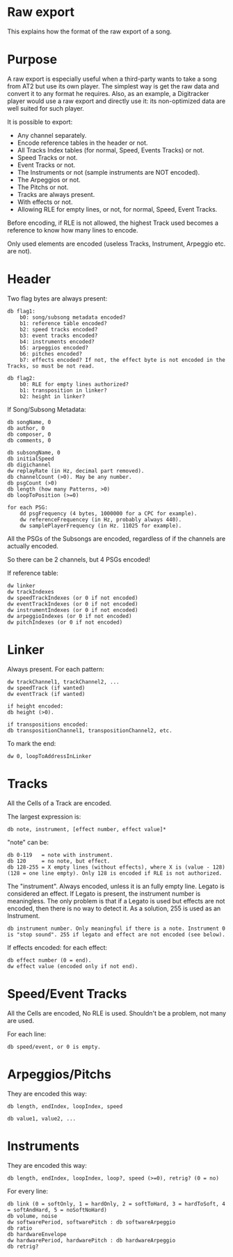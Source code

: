 # Raw export

This explains how the format of the raw export of a song.


# Purpose

A raw export is especially useful when a third-party wants to take a song from AT2 but use its own player. The simplest way is get the raw data and convert it to any format he requires. Also, as an example, a Digitracker player would use a raw export and directly use it: its non-optimized data are well suited for such player.

It is possible to export:

* Any channel separately.
* Encode reference tables in the header or not.
* All Tracks Index tables (for normal, Speed, Events Tracks) or not.
* Speed Tracks or not.
* Event Tracks or not.
* The Instruments or not (sample instruments are NOT encoded).
* The Arpeggios or not.
* The Pitchs or not.
* Tracks are always present.
* With effects or not.
* Allowing RLE for empty lines, or not, for normal, Speed, Event Tracks.



Before encoding, if RLE is not allowed, the highest Track used becomes a reference to know how many lines to encode.

Only used elements are encoded (useless Tracks, Instrument, Arpeggio etc. are not).

# Header

Two flag bytes are always present:

	db flag1:
		b0: song/subsong metadata encoded?
		b1: reference table encoded?
		b2: speed tracks encoded?
		b3: event tracks encoded?
		b4: instruments encoded?
		b5: arpeggios encoded?
		b6: pitches encoded?
		b7: effects encoded? If not, the effect byte is not encoded in the Tracks, so must be not read.
		
	db flag2:
		b0: RLE for empty lines authorized?
	    b1: transposition in linker?
	    b2: height in linker?

If Song/Subsong Metadata:

```
db songName, 0
db author, 0
db composer, 0
db comments, 0

db subsongName, 0
db initialSpeed
db digichannel
dw replayRate (in Hz, decimal part removed).
db channelCount (>0). May be any number.
db psgCount (>0)
db length (how many Patterns, >0)
db loopToPosition (>=0)

for each PSG:
	dd psgFrequency (4 bytes, 1000000 for a CPC for example).
	dw referenceFrequencey (in Hz, probably always 440).
	dw samplePlayerFrequency (in Hz. 11025 for example).
```

All the PSGs of the Subsongs are encoded, regardless of if the channels are actually encoded.

So there can be 2 channels, but 4 PSGs encoded!

If reference table:

    dw linker
    dw trackIndexes
    dw speedTrackIndexes (or 0 if not encoded)
    dw eventTrackIndexes (or 0 if not encoded)
    dw instrumentIndexes (or 0 if not encoded)
    dw arpeggioIndexes (or 0 if not encoded)
    dw pitchIndexes (or 0 if not encoded)


# Linker
Always present. For each pattern:

    dw trackChannel1, trackChannel2, ...
    dw speedTrack (if wanted)
    dw eventTrack (if wanted)
    
    if height encoded:
    db height (>0).
    
    if transpositions encoded:
    db transpositionChannel1, transpositionChannel2, etc.

To mark the end:

    dw 0, loopToAddressInLinker

# Tracks

All the Cells of a Track are encoded.

The largest expression is:

    db note, instrument, [effect number, effect value]*

"note" can be:

    db 0-119   = note with instrument.
    db 120     = no note, but effect.
    db 128-255 = X empty lines (without effects), where X is (value - 128) (128 = one line empty). Only 128 is encoded if RLE is not authorized.

The "instrument". Always encoded, unless it is an fully empty line. Legato is considered an effect. If Legato is present, the instrument number is meaningless. The only problem is that if a Legato is used but effects are not encoded, then there is no way to detect it. As a solution, 255 is used as an Instrument.

    db instrument number. Only meaningful if there is a note. Instrument 0 is "stop sound". 255 if legato and effect are not encoded (see below).
If effects encoded:
for each effect:

    db effect number (0 = end).
    dw effect value (encoded only if not end).



# Speed/Event Tracks

All the Cells are encoded, No RLE is used. Shouldn't be a problem, not many are used.

For each line:

```
db speed/event, or 0 is empty.
```





# Arpeggios/Pitchs

They are encoded this way:

    db length, endIndex, loopIndex, speed

    db value1, value2, ...


# Instruments

They are encoded this way:

    db length, endIndex, loopIndex, loop?, speed (>=0), retrig? (0 = no)

For every line:

    db link (0 = softOnly, 1 = hardOnly, 2 = softToHard, 3 = hardToSoft, 4 = softAndHard, 5 = noSoftNoHard)
    db volume, noise
    dw softwarePeriod, softwarePitch : db softwareArpeggio
    db ratio
    db hardwareEnvelope
    dw hardwarePeriod, hardwarePitch : db hardwareArpeggio
    db retrig?